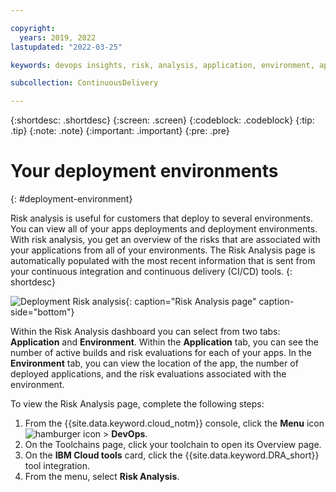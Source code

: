 ```yaml
---

copyright:
  years: 2019, 2022
lastupdated: "2022-03-25"

keywords: devops insights, risk, analysis, application, environment, app, dashboard

subcollection: ContinuousDelivery

---
```


{:shortdesc: .shortdesc}
{:screen: .screen}
{:codeblock: .codeblock}
{:tip: .tip}
{:note: .note}
{:important: .important}
{:pre: .pre}

# Your deployment environments
{: #deployment-environment}

Risk analysis is useful for customers that deploy to several environments. You can view all of your apps deployments and deployment environments. With risk analysis, you get an overview of the risks that are associated with your applications from all of your environments. The Risk Analysis page is automatically populated with the most recent information that is sent from your continuous integration and continuous delivery (CI/CD) tools. 
{: shortdesc}

![Deployment Risk analysis](images/DRA_risk_analysis.png){: caption="Risk Analysis page" caption-side="bottom"}

Within the Risk Analysis dashboard you can select from two tabs: **Application** and **Environment**. Within the **Application** tab, you can see the number of active builds and risk evaluations for each of your apps. In the **Environment** tab, you can view the location of the app, the number of deployed applications, and the risk evaluations associated with the environment.  

To view the Risk Analysis page, complete the following steps:

1. From the {{site.data.keyword.cloud_notm}} console, click the **Menu** icon ![hamburger icon](images/icon_hamburger.svg) > **DevOps**.
1. On the Toolchains page, click your toolchain to open its Overview page.
1. On the **IBM Cloud tools** card, click the {{site.data.keyword.DRA_short}} tool integration.
1. From the menu, select **Risk Analysis**. 
